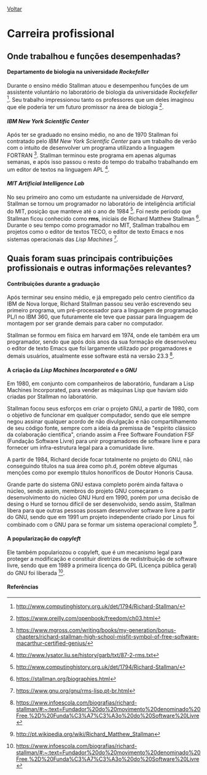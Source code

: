 [Voltar](intro.md)

Carreira profissional
====
## Onde trabalhou e funções desempenhadas?
#### Departamento de biologia na universidade _Rockefeller_
Durante o ensino médio Stallman atuou e desempenhou funções de um assistente voluntário no laboratório de biologia da universidade _Rockefeller_ [^1]. Seu trabalho impressionou tanto os professores que um deles imaginou que ele poderia ter um futuro promissor na área de biologia [^2].

#### _IBM New York Scientific Center_
Após ter se graduado no ensino médio, no ano de 1970 Stallman foi contratado pelo _IBM New York Scientific Center_ para um trabalho de verão com o intuito de desenvolver um programa utilizando a linguagem FORTRAN [^3]. Stallman terminou este programa em apenas algumas semanas, e após isso passou o resto do tempo do trabalho trabalhando em um editor de textos na linguagem APL [^4].

#### _MIT Artificial Intelligence Lab_
No seu primeiro ano como um estudante na universidade de _Harvard_, Stallman se tornou um programador no laboratório de inteligência artificial do MIT, posição que manteve até o ano de 1984 [^1]. Foi neste período que Stallman ficou conhecido como **rms**, iniciais de Richard Matthew Stallman [^5].
Durante o seu tempo como programador no MIT, Stallman trabalhou em projetos como o editor de textos TECO, o editor de texto Emacs e nos sistemas operacionais das _Lisp Machines_ [^6].

## Quais foram suas principais contribuições profissionais e outras informações relevantes?
#### Contribuições durante a graduação
Após terminar seu ensino médio, e já empregado pelo centro científico da IBM de Nova Iorque, Richard Stallman passou seu verão escrevendo seu primeiro programa, um pré-processador para a linguagem de programação PL/I no IBM 360, que futuramente ele teve que passar para linguagem de montagem por ser grande demais para caber no computador.

Stallman se formou em física em harvard em 1974, onde ele também era um programador, sendo que após dois anos da sua formação ele desenvolveu o editor de texto Emacs que foi largamente utilizado por progamadores e demais usuários, atualmente esse software está na versão 23.3 [^7].

#### A criação da _Lisp Machines Incorporated_ e o _GNU_
Em 1980, em conjunto com companheiros de laboratório, fundaram a Lisp Machines Incorporated, para vender as máquinas Lisp que haviam sido criadas por Stallman no laboratório. 

Stallman focou seus esforços em criar o projeto GNU, a partir de 1980, com o objetivo de funcionar em qualquer computador, sendo que ele sempre negou assinar qualquer acordo de não divulgação e não compartilhamento de seu código fonte, sempre com a ideia da premissa de "espírito clássico da colaboração científica", criando assim a Free Software Foundation FSF (Fundação Software Livre) para unir programadores de software livre e para fornecer um infra-estrutura legal para a comunidade livre.

A partir de 1984, Richard decide focar totalmente no projeto do GNU, não conseguindo títulos na sua área como ph.d, porém obteve algumas menções como por exemplo títulos honoríficos de Doutor Honoris Causa.

Grande parte do sistema GNU estava completo porém ainda faltava o núcleo, sendo assim, membros do projeto GNU começaram o desenvolvimento do núcleo GNU Hurd em 1990, porém por uma decisão de desing o Hurd se tornou difícil de ser desenvolvido, sendo assim, Stallman libera para que outras pessoas possam desenvolver software livre a partir do GNU, sendo que em 1991 um projeto independente criado por Linus foi combinado com o GNU para se formar um sistema operacional completo [^8].


#### A popularização do _copyleft_
Ele também populariozou o copyleft, que é um mecanismo legal para proteger a modificação e constituir diretrizes de redistribuição de software livre, sendo que em 1989 a primeira licença do GPL (Licença pública geral) do GNU foi liberada [^7].


#### Referências

[^1]: http://www.computinghistory.org.uk/det/1794/Richard-Stallman/
[^2]: https://www.oreilly.com/openbook/freedom/ch03.html
[^3]: https://www.mgross.com/writing/books/my-generation/bonus-chapters/richard-stallman-high-school-misfit-symbol-of-free-software-macarthur-certified-genius/
[^4]: http://www.lysator.liu.se/history/garb/txt/87-2-rms.txt
[^5]: https://stallman.org/biographies.html
[^6]: https://www.gnu.org/gnu/rms-lisp.pt-br.html
[^7]: https://www.infoescola.com/biografias/richard-stallman/#:~:text=Fundador%20do%20movimento%20denominado%20Free,%2D%20Funda%C3%A7%C3%A3o%20do%20Software%20Livre
[^8]: http://pt.wikipedia.org/wiki/Richard_Matthew_Stallman

